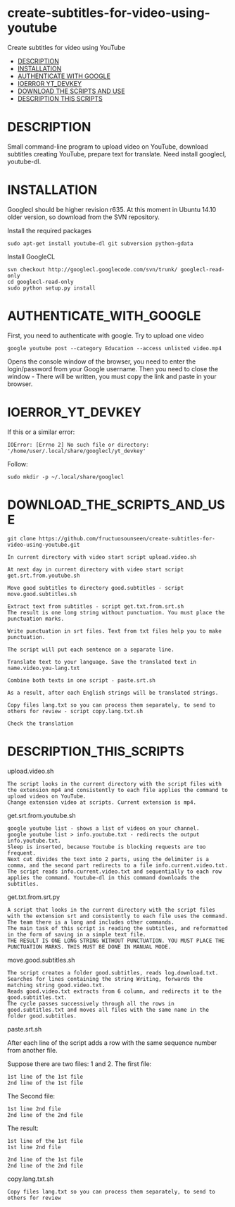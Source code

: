 # create-subtitles-for-video-using-youtube
Create subtitles for video using YouTube

- [DESCRIPTION](#description)
- [INSTALLATION](#installation)
- [AUTHENTICATE WITH GOOGLE](#authenticate_with_google)
- [IOERROR YT_DEVKEY](#ioerror_yt_devkey)
- [DOWNLOAD THE SCRIPTS AND USE](#download_the_scripts_and_use)
- [DESCRIPTION THIS SCRIPTS](#description_this_scripts)

# DESCRIPTION

Small command-line program to upload video on YouTube, download subtitles creating YouTube, prepare text for translate.
Need install googlecl, youtube-dl.

# INSTALLATION

Googlecl should be higher revision r635.
At this moment in Ubuntu 14.10 older version, so download from the SVN repository.

Install the required packages

    sudo apt-get install youtube-dl git subversion python-gdata

Install GoogleCL

    svn checkout http://googlecl.googlecode.com/svn/trunk/ googlecl-read-only
    cd googlecl-read-only
    sudo python setup.py install

# AUTHENTICATE_WITH_GOOGLE

First, you need to authenticate with google. Try to upload one video

    google youtube post --category Education --access unlisted video.mp4

Opens the console window of the browser, you need to enter the login/password from your Google username.
Then you need to close the window - There will be written, you must copy the link and paste in your browser.

# IOERROR_YT_DEVKEY

 If this or a similar error:

    IOError: [Errno 2] No such file or directory: '/home/user/.local/share/googlecl/yt_devkey'

Follow:

    sudo mkdir -p ~/.local/share/googlecl

# DOWNLOAD_THE_SCRIPTS_AND_USE
    git clone https://github.com/fructuosounseen/create-subtitles-for-video-using-youtube.git

    In current directory with video start script upload.video.sh

    At next day in current directory with video start script get.srt.from.youtube.sh

    Move good subtitles to directory good.subtitles - script move.good.subtitles.sh

    Extract text from subtitles - script get.txt.from.srt.sh
    The result is one long string without punctuation. You must place the punctuation marks.

    Write punctuation in srt files. Text from txt files help you to make punctuation.

    The script will put each sentence on a separate line.

    Translate text to your language. Save the translated text in name.video.you-lang.txt
    
    Combine both texts in one script - paste.srt.sh

    As a result, after each English strings will be translated strings.
    
    Copy files lang.txt so you can process them separately, to send to others for review - script copy.lang.txt.sh 
    
    Check the translation

# DESCRIPTION_THIS_SCRIPTS

upload.video.sh

    The script looks in the current directory with the script files with the extension mp4 and consistently to each file applies the command to upload videos on YouTube.
    Change extension video at scripts. Current extension is mp4.

get.srt.from.youtube.sh

    google youtube list - shows a list of videos on your channel.
    google youtube list > info.youtube.txt - redirects the output info.youtube.txt.
    Sleep is inserted, because Youtube is blocking requests are too frequent.
    Next cut divides the text into 2 parts, using the delimiter is a comma, and the second part redirects to a file info.current.video.txt.
    The script reads info.current.video.txt and sequentially to each row applies the command. Youtube-dl in this command downloads the subtitles.

get.txt.from.srt.py

    A script that looks in the current directory with the script files with the extension srt and consistently to each file uses the command. 
    The team there is a long and includes other commands.
    The main task of this script is reading the subtitles, and reformatted in the form of saving in a simple text file.
    THE RESULT IS ONE LONG STRING WITHOUT PUNCTUATION. YOU MUST PLACE THE PUNCTUATION MARKS. THIS MUST BE DONE IN MANUAL MODE.

move.good.subtitles.sh

    The script creates a folder good.subtitles, reads log.download.txt.
    Searches for lines containing the string Writing, forwards the matching string good.video.txt.
    Reads good.video.txt extracts from 6 column, and redirects it to the good.subtitles.txt.
    The cycle passes successively through all the rows in good.subtitles.txt and moves all files with the same name in the folder good.subtitles.

paste.srt.sh

After each line of the script adds a row with the same sequence number from another file.

Suppose there are two files: 1 and 2.
The first file:

    1st line of the 1st file
    2nd line of the 1st file

The Second file:

    1st line 2nd file
    2nd line of the 2nd file

The result:

    1st line of the 1st file
    1st line 2nd file

    2nd line of the 1st file
    2nd line of the 2nd file

copy.lang.txt.sh

    Copy files lang.txt so you can process them separately, to send to others for review
